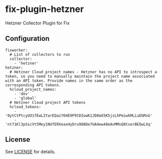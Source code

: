 # fix-plugin-hetzner

Hetzner Collector Plugin for Fix

## Configuration

```
fixworker:
  # List of collectors to run
  collector:
    - 'hetzner'
hetzner:
  # Hetzner Cloud project names - Hetzner has no API to introspect a token, so you need to manually maintain the project name associated with an API token. Provide names in the same order as the corresponding API tokens.
  hcloud_project_names:
    - 'dev'
    - 'global'
  # Hetzner Cloud project API tokens
  hcloud_tokens:
    - '0ytCtPtcyUO1fEwLIYarEQaiY04E9P9tDIowK1JD8mX5K5jsLhPmiwkMLLuDGMxG'
    - 'nt71Kl3pSscVt5Mey1NUfERXeaxHyDru988De7UA4ew48eAvMMsQ8tserBEOwLXq'
```

## License

See [LICENSE](../../LICENSE) for details.
